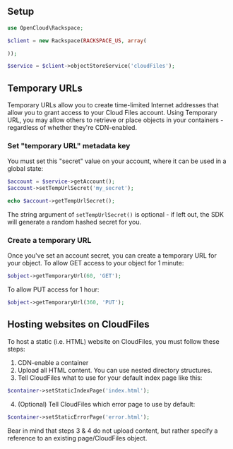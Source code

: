 ## Setup

```php
use OpenCloud\Rackspace;

$client = new Rackspace(RACKSPACE_US, array(

));

$service = $client->objectStoreService('cloudFiles');
```

## Temporary URLs

Temporary URLs allow you to create time-limited Internet addresses that allow you to grant access to your Cloud Files
account. Using Temporary URL, you may allow others to retrieve or place objects in your containers - regardless of
whether they're CDN-enabled.

### Set "temporary URL" metadata key

You must set this "secret" value on your account, where it can be used in a global state:

```php
$account = $service->getAccount();
$account->setTempUrlSecret('my_secret');

echo $account->getTempUrlSecret();
```

The string argument of `setTempUrlSecret()` is optional - if left out, the SDK will generate a random hashed secret
for you.

### Create a temporary URL

Once you've set an account secret, you can create a temporary URL for your object. To allow GET access to your object
for 1 minute:

```php
$object->getTemporaryUrl(60, 'GET');
```

To allow PUT access for 1 hour:

```php
$object->getTemporaryUrl(360, 'PUT');
```

## Hosting websites on CloudFiles

To host a static (i.e. HTML) website on CloudFiles, you must follow these steps:

1. CDN-enable a container
2. Upload all HTML content. You can use nested directory structures.
3. Tell CloudFiles what to use for your default index page like this:

```php
$container->setStaticIndexPage('index.html');
```

4. (Optional) Tell CloudFiles which error page to use by default:

```php
$container->setStaticErrorPage('error.html');
```

Bear in mind that steps 3 & 4 do not upload content, but rather specify a reference to an existing page/CloudFiles object.
